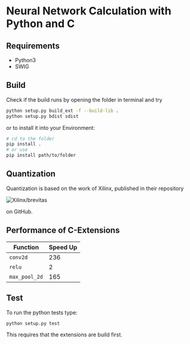 # Neural Network Calculation with Python and C

## Requirements

* Python3
* SWIG

## Build

Check if the build runs by opening the folder in terminal and try

``` bash
python setup.py build_ext -f --build-lib .
python setup.py bdist sdist
```

or to install it into your Environment:

``` bash
# cd to the folder
pip install .
# or use
pip install path/to/folder
```

## Quantization

Quantization is based on the work of Xilinx, published in their repository 

![Xilinx/brevitas](https://github.com/Xilinx/brevitas)

 on GitHub.

## Performance of C-Extensions

| Function      | Speed Up |
|---------------|----------|
| `conv2d`      |    236   |
| `relu`        |     2    |
| `max_pool_2d` |    165   |

## Test

To run the python tests type:

```bash
python setup.py test
```

This requires that the extensions are build first.
